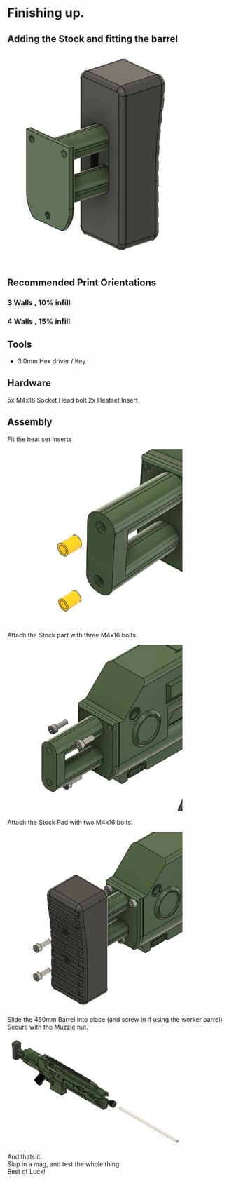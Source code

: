 # Finishing up.
## Adding the Stock and fitting the barrel
<img src="../Images/Stock/Stock.PNG" width="400">

## Recommended Print Orientations
### 3 Walls , 10% infill


### 4 Walls , 15% infill


## Tools
- 3.0mm Hex driver / Key

## Hardware
5x M4x16 Socket Head bolt
2x Heatset Insert

## Assembly


Fit the heat set inserts

<img src="../Images/Stock/Stock1.PNG" width="400">

Attach the Stock part with three M4x16 bolts.

<img src="../Images/Stock/Stock2.PNG" width="400">

Attach the Stock Pad with two M4x16 bolts.

<img src="../Images/Stock/Stock3.PNG" width="400">

Slide the 450mm Barrel into place (and screw in if using the worker barrel) Secure with the Muzzle nut.

<img src="../Images/Stock/Stock4.PNG" width="400">


And thats it.\
Slap in a mag, and test the whole thing.\
Best of Luck!
